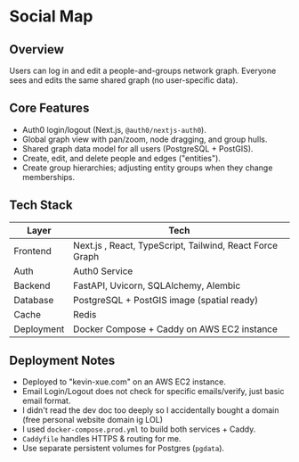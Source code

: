 ﻿# Social Map

## Overview
 Users can log in and edit a people-and-groups network graph. Everyone sees and edits the same shared graph (no user-specific data).

## Core Features
- Auth0 login/logout (Next.js, `@auth0/nextjs-auth0`).
- Global graph view with pan/zoom, node dragging, and group hulls.
- Shared graph data model for all users (PostgreSQL + PostGIS).
- Create, edit, and delete people and edges ("entities").
- Create group hierarchies; adjusting entity groups when they change memberships.

## Tech Stack
| Layer      | Tech |
|------------|------|
| Frontend   | Next.js , React, TypeScript, Tailwind, React Force Graph |
| Auth       | Auth0 Service |
| Backend    | FastAPI, Uvicorn, SQLAlchemy, Alembic |
| Database   | PostgreSQL + PostGIS image (spatial ready) |
| Cache      | Redis |
| Deployment | Docker Compose + Caddy on AWS EC2 instance |


## Deployment Notes
- Deployed to "kevin-xue.com" on an AWS EC2 instance.
- Email Login/Logout does not check for specific emails/verify, just basic email format.
- I didn't read the dev doc too deeply so I accidentally bought a domain (free personal website domain ig LOL)
- I used `docker-compose.prod.yml` to build both services + Caddy.
- `Caddyfile` handles HTTPS & routing for me.
- Use separate persistent volumes for Postgres (`pgdata`).


